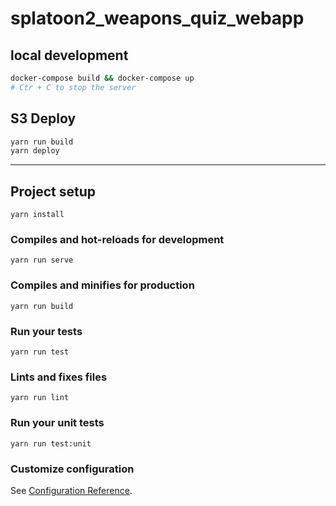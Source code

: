 # splatoon2_weapons_quiz_webapp

## local development
```bash
docker-compose build && docker-compose up
# Ctr + C to stop the server
```

## S3 Deploy
```bash
yarn run build
yarn deploy
```

---

## Project setup
```
yarn install
```

### Compiles and hot-reloads for development
```
yarn run serve
```

### Compiles and minifies for production
```
yarn run build
```

### Run your tests
```
yarn run test
```

### Lints and fixes files
```
yarn run lint
```

### Run your unit tests
```
yarn run test:unit
```

### Customize configuration
See [Configuration Reference](https://cli.vuejs.org/config/).
